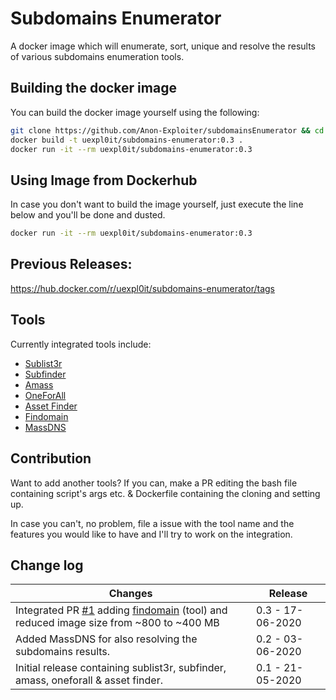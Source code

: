 # Subdomains Enumerator
A docker image which will enumerate, sort, unique and resolve the results of various subdomains enumeration tools.

## Building the docker image
You can build the docker image yourself using the following:

```bash
git clone https://github.com/Anon-Exploiter/subdomainsEnumerator && cd subdomainsEnumerator
docker build -t uexpl0it/subdomains-enumerator:0.3 .
docker run -it --rm uexpl0it/subdomains-enumerator:0.3
```

## Using Image from Dockerhub
In case you don't want to build the image yourself, just execute the line below and you'll be done and dusted. 

```bash
docker run -it --rm uexpl0it/subdomains-enumerator:0.3
```

## Previous Releases:
https://hub.docker.com/r/uexpl0it/subdomains-enumerator/tags

## Tools
Currently integrated tools include:
* [Sublist3r](https://github.com/aboul3la/Sublist3r)
* [Subfinder](https://github.com/projectdiscovery/subfinder)
* [Amass](https://github.com/OWASP/Amass)
* [OneForAll](https://github.com/shmilylty/OneForAll/)
* [Asset Finder](https://github.com/tomnomnom/assetfinder)
* [Findomain](https://github.com/Edu4rdSHL/findomain)
* [MassDNS](https://github.com/blechschmidt/massdns)

## Contribution
Want to add another tools? If you can, make a PR editing the bash file containing script's args etc. & Dockerfile containing the cloning and setting up. 

In case you can't, no problem, file a issue with the tool name and the features you would like to have and I'll try to work on the integration. 

## Change log

| Changes                                                      | Release                                             |
| ------------------------------------------------------------ | --------------------------------------------------- |
| Integrated PR [#1](https://github.com/Anon-Exploiter/subdomainsEnumerator/pull/1) adding [findomain](https://github.com/Edu4rdSHL/findomain) (tool) and reduced image size from ~800 to ~400 MB     | 0.3 - 17-06-2020                                  |
| Added MassDNS for also resolving the subdomains results.     | 0.2 - 03-06-2020                                  |
| Initial release containing sublist3r, subfinder, amass, oneforall & asset finder. | 0.1 - 21-05-2020                                  |


